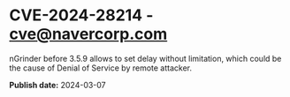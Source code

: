 # CVE-2024-28214 - cve@navercorp.com

nGrinder before 3.5.9 allows to set delay without limitation, which could be the cause of Denial of Service by remote attacker.

**Publish date:** 2024-03-07
